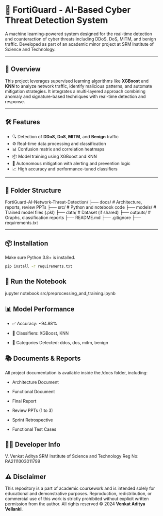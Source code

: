 # 🚨 FortiGuard - AI-Based Cyber Threat Detection System

A machine learning-powered system designed for the real-time detection and counteraction of cyber threats including DDoS, DoS, MITM, and benign traffic. Developed as part of an academic minor project at SRM Institute of Science and Technology.

---

## 📌 Overview

This project leverages supervised learning algorithms like **XGBoost** and **KNN** to analyze network traffic, identify malicious patterns, and automate mitigation strategies. It integrates a multi-layered approach combining anomaly and signature-based techniques with real-time detection and response.

---

## 🛠 Features

- 🔍 Detection of **DDoS**, **DoS**, **MITM**, and **Benign** traffic
- ⚙️ Real-time data processing and classification
- 📊 Confusion matrix and correlation heatmaps
- 📦 Model training using XGBoost and KNN
- 🚨 Autonomous mitigation with alerting and prevention logic
- 📈 High accuracy and performance-tuned classifiers

---

## 📁 Folder Structure

FortiGuard-AI-Network-Threat-Detection/
├── docs/ # Architecture, reports, review PPTs
├── src/ # Python and notebook code
├── models/ # Trained model files (.pkl)
├── data/ # Dataset (if shared)
├── outputs/ # Graphs, classification reports
├── README.md
├── .gitignore
├── requirements.txt


---

## 📦 Installation

Make sure Python 3.8+ is installed.

```bash
pip install -r requirements.txt
```

## 🚀 Run the Notebook

jupyter notebook src/preprocessing_and_training.ipynb

## 📊 Model Performance

- ✅ Accuracy: ~94.88%

- 🧠 Classifiers: XGBoost, KNN

- 📌 Categories Detected: ddos, dos, mitm, benign

## 📚 Documents & Reports

All project documentation is available inside the /docs folder, including:

- Architecture Document

- Functional Document

- Final Report

- Review PPTs (1 to 3)

- Sprint Retrospective

- Functional Test Cases

## 👨‍💻 Developer Info

V. Venkat Aditya
SRM Institute of Science and Technology
Reg No: RA2111003011799

## ⚠️ Disclaimer

This repository is a part of academic coursework and is intended solely for educational and demonstrative purposes.
Reproduction, redistribution, or commercial use of this work is strictly prohibited without explicit written permission from the author.
All rights reserved © 2024 **Venkat Aditya Vellanki**.
